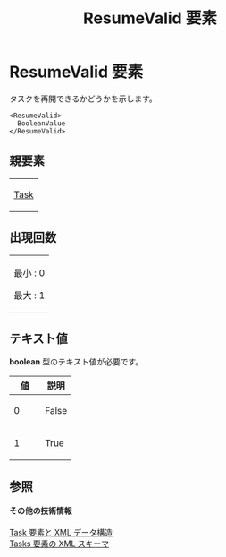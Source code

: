 ﻿---
title: ResumeValid 要素
TOCTitle: ResumeValid 要素
ms:assetid: c4d05caf-cebe-40f3-aa45-3cc2a00f7576
ms:mtpsurl: https://msdn.microsoft.com/ja-jp/library/Bb968677(v=office.12)
ms:contentKeyID: 16746364
ms.date: 06/30/2008
mtps_version: v=office.12
ms.translationtype: HT
---

# ResumeValid 要素

タスクを再開できるかどうかを示します。

    <ResumeValid>
      BooleanValue
    </ResumeValid>

## 親要素

<table>
<colgroup>
<col style="width: 100%" />
</colgroup>
<tbody>
<tr class="odd">
<td><p><a href="task-element.md">Task</a></p></td>
</tr>
</tbody>
</table>


## 出現回数


<table>
<colgroup>
<col style="width: 100%" />
</colgroup>
<tbody>
<tr class="odd">
<td><p>最小 : 0</p>
<p>最大 : 1</p></td>
</tr>
</tbody>
</table>


## テキスト値

**boolean** 型のテキスト値が必要です。

<table>
<colgroup>
<col style="width: 50%" />
<col style="width: 50%" />
</colgroup>
<thead>
<tr class="header">
<th>値</th>
<th>説明</th>
</tr>
</thead>
<tbody>
<tr class="odd">
<td><p>0</p></td>
<td><p>False</p></td>
</tr>
<tr class="even">
<td><p>1</p></td>
<td><p>True</p></td>
</tr>
</tbody>
</table>


## 参照

#### その他の技術情報

[Task 要素と XML データ構造](task-elements-and-xml-structure.md)  
[Tasks 要素の XML スキーマ](xml-schema-for-the-tasks-element.md)

